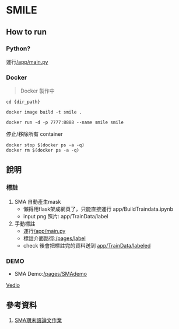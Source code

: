 # SMILE
## How to run

### Python?

運行[/app/main.py](app/main.py)



### Docker
>Docker 製作中

```shell
cd {dir_path}
```

```shell
docker image build -t smile .
```
```shell
docker run -d -p 7777:8888 --name smile smile
```

停止/移除所有 container
```shell
docker stop $(docker ps -a -q)
docker rm $(docker ps -a -q)
```

## 說明
### 標註
1. SMA 自動產生mask
    - 懶得用flask架成網頁了，只能直接運行 app/BuildTraindata.ipynb
    - input png 照片: app/TrainData/label
1. 手動標註
    - 運行[/app/main.py](app/main.py)
    - 標註介面路徑:[/pages/label](/pages/label)
    - check 後會把標註完的資料送到 [app/TrainData/labeled](/app/TrainData/labeled)



### DEMO

- SMA Demo:[/pages/SMAdemo](/pages/SMAdemo)



[Vedio](https://user-images.githubusercontent.com/106435999/236290831-b03c69f1-92e4-4398-9301-e7288f5ceb6f.mp4)

## 參考資料

1. [SMA期末讀論文作業](https://github.com/hsiu-chan/SMILE/blob/main/Document/%E8%AE%80SMA.pdf)
